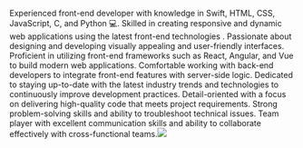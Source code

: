 Experienced front-end developer with knowledge in Swift, HTML, CSS, JavaScript, C, and Python 💻. 
Skilled in creating responsive and dynamic web applications using the latest front-end technologies . 
Passionate about designing and developing visually appealing and user-friendly interfaces.
Proficient in utilizing front-end frameworks such as React, Angular, and Vue to build modern web applications.
Comfortable working with back-end developers to integrate front-end features with server-side logic.
Dedicated to staying up-to-date with the latest industry trends and technologies to continuously improve development practices.
Detail-oriented with a focus on delivering high-quality code that meets project requirements.
Strong problem-solving skills and ability to troubleshoot technical issues.
Team player with excellent communication skills and ability to collaborate effectively with cross-functional teams.![](https://media0.giphy.com/media/qgQUggAC3Pfv687qPC/giphy.gif)
